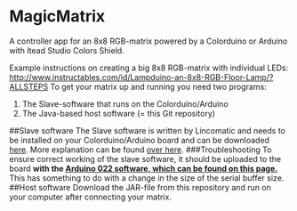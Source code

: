 # MagicMatrix
A controller app for an 8x8 RGB-matrix powered by a Colorduino or Arduino with Itead Studio Colors Shield.

Example instructions on creating a big 8x8 RGB-matrix with individual LEDs: http://www.instructables.com/id/Lampduino-an-8x8-RGB-Floor-Lamp/?ALLSTEPS
To get your matrix up and running you need two programs: 

1. The Slave-software that runs on the Colorduino/Arduino
2. The Java-based host software (= this Git repository)

##Slave software
The Slave software is written by Lincomatic and needs to be installed on your Colorduino/Arduino board and can be downloaded [here](http://www.instructables.com/files/orig/F73/WPXO/GLJUVVD1/F73WPXOGLJUVVD1.zip). More explanation can be found [over here](http://www.instructables.com/id/Lampduino-an-8x8-RGB-Floor-Lamp/?ALLSTEPS#step17).
###Troubleshooting
To ensure correct working of the slave software, it should be uploaded to the board **with the [Arduino 022 software, which can be found on this page.](https://www.arduino.cc/en/Main/OldSoftwareReleases)** This has something to do with a change in the size of the serial buffer size. 
##Host software
Download the JAR-file from this repository and run on your computer after connecting your matrix.
